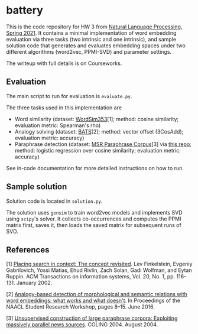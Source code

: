 # battery

This is the code repository for HW 3 from [Natural Language Processing, Spring 2021](http://www.cs.columbia.edu/~kathy/NLP/2021/). It contains a minimal implementation of word embedding evaluation via three tasks (two intrinsic and one intrinsic), and sample solution code that generates and evaluates embedding spaces under two different algorithms (word2vec, PPMI-SVD) and parameter settings.

The writeup with full details is on Courseworks.

## Evaluation
The main script to run for evaluation is `evaluate.py`.

The three tasks used in this implementation are
* Word similarity (dataset: [WordSim353](http://www.cs.technion.ac.il/~gabr/resources/data/wordsim353/)[1]; method: cosine similarity; evaluation metric: Spearman's rho)
* Analogy solving (dataset: [BATS](http://vecto.space/projects/BATS/)[2]; method: vector offset (3CosAdd); evaluation metric: accuracy)
* Paraphrase detection (dataset: [MSR Paraphrase Corpus](https://www.microsoft.com/en-us/download/details.aspx?id=52398)[3] via [this repo](https://github.com/wasiahmad/paraphrase_identification); method: logistic regression over cosine similarity; evaluation metric: accuracy)

See in-code documentation for more detailed instructions on how to run.

## Sample solution
Solution code is located in `solution.py`.

The solution uses `gensim` to train word2vec models and implements SVD using `scipy`'s solver. It collects co-occurrences and computes the PPMI matrix first, saves it, then loads the saved matrix for subsequent runs of SVD.

## References
[1] [Placing search in context: The concept revisited](http://www.cs.technion.ac.il/~gabr/papers/tois_context.pdf). Lev Finkelstein, Evgeniy Gabrilovich, Yossi Matias, Ehud Rivlin, Zach Solan, Gadi Wolfman, and Eytan Ruppin. ACM Transactions on information systems, Vol. 20, No. 1, pp. 116-131. January 2002.

[2] [Analogy-based detection of morphological and semantic relations with word embeddings: what works and what doesn't](https://www.aclweb.org/anthology/N16-2002/). In Proceedings of the NAACL Student Research Workshop, pages 8–15. June 2016.

[3] [Unsupervised construction of large paraphrase corpora: Exploiting massively parallel news sources](https://www.aclweb.org/anthology/C04-1051/). COLING 2004. August 2004.